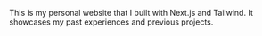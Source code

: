 This is my personal website that I built with Next.js and Tailwind. It showcases my past experiences and previous projects.
